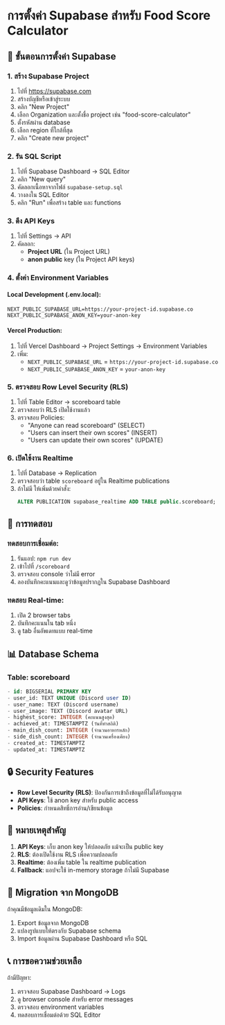 # การตั้งค่า Supabase สำหรับ Food Score Calculator

## 🚀 ขั้นตอนการตั้งค่า Supabase

### 1. สร้าง Supabase Project
1. ไปที่ https://supabase.com
2. สร้างบัญชีหรือเข้าสู่ระบบ
3. คลิก "New Project"
4. เลือก Organization และตั้งชื่อ project เช่น "food-score-calculator"
5. ตั้งรหัสผ่าน database
6. เลือก region ที่ใกล้ที่สุด
7. คลิก "Create new project"

### 2. รัน SQL Script
1. ไปที่ Supabase Dashboard → SQL Editor
2. คลิก "New query"
3. คัดลอกเนื้อหาจากไฟล์ `supabase-setup.sql`
4. วางลงใน SQL Editor
5. คลิก "Run" เพื่อสร้าง table และ functions

### 3. ดึง API Keys
1. ไปที่ Settings → API
2. คัดลอก:
   - **Project URL** (ใน Project URL)
   - **anon public** key (ใน Project API keys)

### 4. ตั้งค่า Environment Variables

#### Local Development (.env.local):
```env
NEXT_PUBLIC_SUPABASE_URL=https://your-project-id.supabase.co
NEXT_PUBLIC_SUPABASE_ANON_KEY=your-anon-key
```

#### Vercel Production:
1. ไปที่ Vercel Dashboard → Project Settings → Environment Variables
2. เพิ่ม:
   - `NEXT_PUBLIC_SUPABASE_URL` = `https://your-project-id.supabase.co`
   - `NEXT_PUBLIC_SUPABASE_ANON_KEY` = `your-anon-key`

### 5. ตรวจสอบ Row Level Security (RLS)
1. ไปที่ Table Editor → scoreboard table
2. ตรวจสอบว่า RLS เปิดใช้งานแล้ว
3. ตรวจสอบ Policies:
   - "Anyone can read scoreboard" (SELECT)
   - "Users can insert their own scores" (INSERT)
   - "Users can update their own scores" (UPDATE)

### 6. เปิดใช้งาน Realtime
1. ไปที่ Database → Replication
2. ตรวจสอบว่า table `scoreboard` อยู่ใน Realtime publications
3. ถ้าไม่มี ให้เพิ่มด้วยคำสั่ง:
   ```sql
   ALTER PUBLICATION supabase_realtime ADD TABLE public.scoreboard;
   ```

## 🔧 การทดสอบ

### ทดสอบการเชื่อมต่อ:
1. รันแอป: `npm run dev`
2. เข้าไปที่ `/scoreboard`
3. ตรวจสอบ console ว่าไม่มี error
4. ลองบันทึกคะแนนและดูว่าข้อมูลปรากฏใน Supabase Dashboard

### ทดสอบ Real-time:
1. เปิด 2 browser tabs
2. บันทึกคะแนนใน tab หนึ่ง
3. ดู tab อื่นอัพเดทแบบ real-time

## 📊 Database Schema

### Table: scoreboard
```sql
- id: BIGSERIAL PRIMARY KEY
- user_id: TEXT UNIQUE (Discord user ID)
- user_name: TEXT (Discord username)
- user_image: TEXT (Discord avatar URL)
- highest_score: INTEGER (คะแนนสูงสุด)
- achieved_at: TIMESTAMPTZ (วันที่ทำสถิติ)
- main_dish_count: INTEGER (จำนวนอาหารหลัก)
- side_dish_count: INTEGER (จำนวนเครื่องเคียง)
- created_at: TIMESTAMPTZ
- updated_at: TIMESTAMPTZ
```

## 🔒 Security Features

- **Row Level Security (RLS)**: ป้องกันการเข้าถึงข้อมูลที่ไม่ได้รับอนุญาต
- **API Keys**: ใช้ anon key สำหรับ public access
- **Policies**: กำหนดสิทธิ์การอ่าน/เขียนข้อมูล

## 🚨 หมายเหตุสำคัญ

1. **API Keys**: เก็บ anon key ให้ปลอดภัย แม้จะเป็น public key
2. **RLS**: ต้องเปิดใช้งาน RLS เพื่อความปลอดภัย
3. **Realtime**: ต้องเพิ่ม table ใน realtime publication
4. **Fallback**: แอปจะใช้ in-memory storage ถ้าไม่มี Supabase

## 🔄 Migration จาก MongoDB

ถ้าคุณมีข้อมูลเดิมใน MongoDB:
1. Export ข้อมูลจาก MongoDB
2. แปลงรูปแบบให้ตรงกับ Supabase schema
3. Import ข้อมูลผ่าน Supabase Dashboard หรือ SQL

## 📞 การขอความช่วยเหลือ

ถ้ามีปัญหา:
1. ตรวจสอบ Supabase Dashboard → Logs
2. ดู browser console สำหรับ error messages
3. ตรวจสอบ environment variables
4. ทดสอบการเชื่อมต่อด้วย SQL Editor
